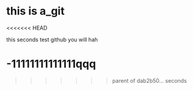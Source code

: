 # this is a_git
<<<<<<< HEAD

this seconds test github 
 you will hah

 -11111111111111qqq
=======
>>>>>>> parent of dab2b50... seconds
